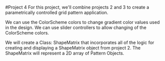 #Project 4
For this project, we'll combine projects 2 and 3 to create a parametrically controlled grid pattern application.

We can use the ColorScheme colors to change gradient color values used in the design.  We can use slider controllers to allow changing of the ColorScheme colors.

We will create a Class:  ShapeMatrix that incorporates all of the logic for creating and displaying a ShapeMatrix object from project 2.  The ShapeMatrix will represent a 2D array of Pattern Objects. 



